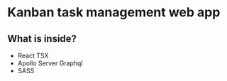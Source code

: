 <h1>Kanban task management web app</h1>

<h2>What is inside?</h2>
<ul>
  <li>React TSX</li>
  <li>Apollo Server Graphql</li>
  <li>SASS</li>
</ul>
